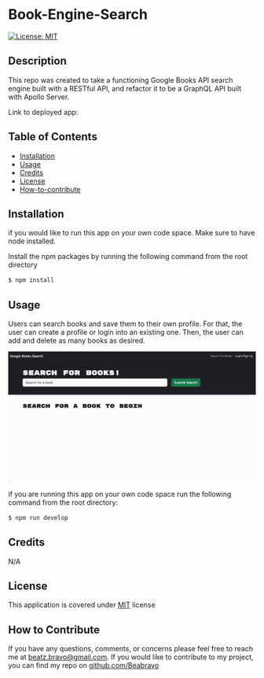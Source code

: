# Book-Engine-Search 

[![License: MIT](https://img.shields.io/badge/License-MIT-yellow.svg)](https://opensource.org/licenses/MIT)

## Description

This repo was created to take a functioning Google Books API search engine built with a RESTful API, and refactor it to be a GraphQL API built with Apollo Server. 


Link to deployed app:

## Table of Contents

- [Installation](#installation)
- [Usage](#usage)
- [Credits](#credits)
- [License](#license)
- [How-to-contribute](#how-to-contribute)

## Installation

if you would like to run this app on your own code space.
Make sure to have node installed.

Install the npm packages by running the following command from the root directory

```bash
$ npm install
```

## Usage

Users can search books and save them to their own profile. For that, the user can create a profile or login into an existing one. Then, the user can add and delete as many books as desired. 

![screenrecording](./assets/ScreenRecording.gif)

if you are running this app on your own code space run the following command from the root directory:

```bash
$ npm run develop
```

## Credits

N/A

## License

This application is covered under [MIT](https://choosealicense.com/licenses/mit/) license

## How to Contribute
If you have any questions, comments, or concerns please feel free to reach me at beatz.bravo@gmail.com. If you would like to contribute to my project, you can find my repo on [github.com/Beabravo](https://www.github.com/Beabravo)
